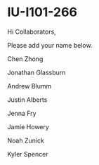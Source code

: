 # IU-I101-266

Hi Collaborators,

Please add your name below. 

Chen Zhong

Jonathan Glassburn

Andrew Blumm


Justin Alberts


Jenna Fry


Jamie Howery

Noah Zunick

Kyler Spencer
